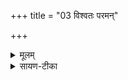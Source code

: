 +++
title = "03 विश्वतः परमन्"

+++


<details><summary>मूलम्</summary>

वि॒श्वतः॒ पर॑मन्नि॒त्य॒व्ँ वि॒श्वन्ना॑राय॒णँ ह॑रिम् ।  
विश्व॑मे॒वेदं पुरु॑ष॒स्तद्विश्व॒मुप॑जीवति ॥
</details>

<details><summary>सायण-टीका</summary>

द्वितीयामृचमाह---
वि॒श्वतः॒ पर॑मं नि॒त्यं॒ वि॒श्वं ना॑राय॒ण ँ ह॑रिम्।
विश्वमे॒वेदं पुरु॑ष॒स्तद्विश्व॒मुप॑जीवति, इति।

विश्वतो जगतो जडवर्गात्परममुत्कृष्टम्। ऋग्भेदेन पुनरुक्तिपरिहारो द्रष्टव्यः। यद्वा स्तुतिरूपत्वादनेन रूपेण ध्यातव्यत्वाच्च नास्ति पुनरुक्तिदोषः।विनाशरहितत्वान्नित्यत्वम्। सर्वात्मकत्वाद्विश्वत्वम्। नारायणत्वं पूर्वमेवोक्तम्। पापस्याज्ञानस्य च हरणाद्धरित्वम्। यदिदं विश्वमिदानीमज्ञानदृष्ठ्या प्रदृश्यते तत्सर्वं वस्तुतत्त्वदृष्ट्या पुरुषः परमात्मैव। स च परमात्मा तद्विश्वमुपजीवति स्वस्य व्यवहारार्थमाश्रयति।
</details>